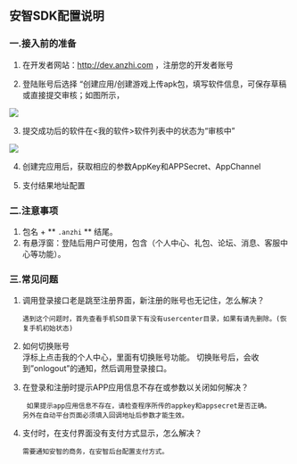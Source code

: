 ## 安智SDK配置说明

###  一.接入前的准备

 1. 在开发者网站：http://dev.anzhi.com ，注册您的开发者账号

 2. 登陆账号后选择 “创建应用/创建游戏上传apk包，填写软件信息，可保存草稿或直接提交审核；如图所示，

   ![](http://docs.mztgame.com/files/assets/img/anzhihelper1.png)

 3. 提交成功后的软件在<我的软件>软件列表中的状态为“审核中”

 ![](http://docs.mztgame.com/files/assets/img/anzhihelper2.png)

 4. 创建完应用后，获取相应的参数AppKey和APPSecret、AppChannel

 5. 支付结果地址配置

### 二.注意事项

 1.  包名 + ** `.anzhi` ** 结尾。
 2. 有悬浮窗：登陆后用户可使用，包含（个人中心、礼包、论坛、消息、客服中心等功能）。

### 三.常见问题

  1. 调用登录接口老是跳至注册界面，新注册的账号也无记住，怎么解决？

         遇到这个问题时，首先查看手机SD目录下有没有usercenter目录，如果有请先删除。(恢复手机初始状态)

  2. 如何切换账号        
          浮标上点击我的个人中心，里面有切换账号功能。
          切换账号后，会收到”onlogout”的通知，然后调用登录接口。

  3. 在登录和注册时提示APP应用信息不存在或参数以关闭如何解决？

          如果提示app应用信息不存在，请检查程序所传的appkey和appsecret是否正确。
         另外在自动平台页面必须填入回调地址后参数才能生效。


  4. 支付时，在支付界面没有支付方式显示，怎么解决？     

         需要通知安智的商务，在安智后台配置支付方式。

 
